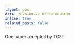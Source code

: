 ```yaml
---
layout: post
date: 2024-09-22 07:59:00-0400
inline: true
related_posts: false
---
```


One paper accepted by TCST
